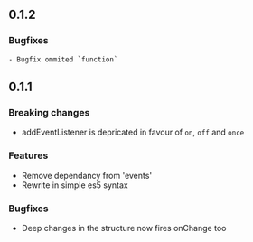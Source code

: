 ## 0.1.2

### Bugfixes
    - Bugfix ommited `function`

## 0.1.1

### Breaking changes
  - addEventListener is depricated in favour of `on`, `off` and `once`

### Features
  - Remove dependancy from 'events'
  - Rewrite in simple es5 syntax

### Bugfixes
  - Deep changes in the structure now fires onChange too
